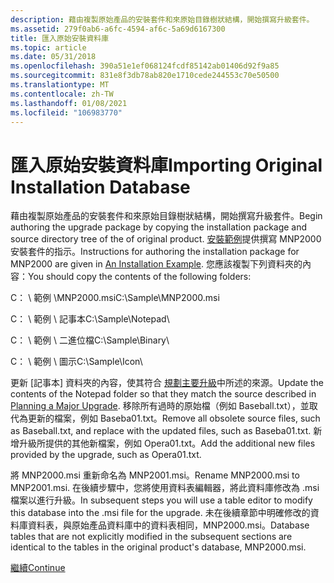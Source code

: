 ```yaml
---
description: 藉由複製原始產品的安裝套件和來原始目錄樹狀結構，開始撰寫升級套件。
ms.assetid: 279f0ab6-a6fc-4594-af6c-5a69d6167300
title: 匯入原始安裝資料庫
ms.topic: article
ms.date: 05/31/2018
ms.openlocfilehash: 390a51e1ef068124fcdf85142ab01406d92f9a85
ms.sourcegitcommit: 831e8f3db78ab820e1710cede244553c70e50500
ms.translationtype: MT
ms.contentlocale: zh-TW
ms.lasthandoff: 01/08/2021
ms.locfileid: "106983770"
---
```

# <a name="importing-original-installation-database"></a><span data-ttu-id="c5509-103">匯入原始安裝資料庫</span><span class="sxs-lookup"><span data-stu-id="c5509-103">Importing Original Installation Database</span></span>

<span data-ttu-id="c5509-104">藉由複製原始產品的安裝套件和來原始目錄樹狀結構，開始撰寫升級套件。</span><span class="sxs-lookup"><span data-stu-id="c5509-104">Begin authoring the upgrade package by copying the installation package and source directory tree of the of original product.</span></span> <span data-ttu-id="c5509-105">[安裝範例](an-installation-example.md)提供撰寫 MNP2000 安裝套件的指示。</span><span class="sxs-lookup"><span data-stu-id="c5509-105">Instructions for authoring the installation package for MNP2000 are given in [An Installation Example](an-installation-example.md).</span></span> <span data-ttu-id="c5509-106">您應該複製下列資料夾的內容：</span><span class="sxs-lookup"><span data-stu-id="c5509-106">You should copy the contents of the following folders:</span></span>

<span data-ttu-id="c5509-107">C： \\ 範例 \\MNP2000.msi</span><span class="sxs-lookup"><span data-stu-id="c5509-107">C:\\Sample\\MNP2000.msi</span></span>

<span data-ttu-id="c5509-108">C： \\ 範例 \\ 記事本</span><span class="sxs-lookup"><span data-stu-id="c5509-108">C:\\Sample\\Notepad</span></span>\\

<span data-ttu-id="c5509-109">C： \\ 範例 \\ 二進位檔</span><span class="sxs-lookup"><span data-stu-id="c5509-109">C:\\Sample\\Binary</span></span>\\

<span data-ttu-id="c5509-110">C： \\ 範例 \\ 圖示</span><span class="sxs-lookup"><span data-stu-id="c5509-110">C:\\Sample\\Icon</span></span>\\

<span data-ttu-id="c5509-111">更新 [記事本] 資料夾的內容，使其符合 [規劃主要升級](planning-a-major-upgrade.md)中所述的來源。</span><span class="sxs-lookup"><span data-stu-id="c5509-111">Update the contents of the Notepad folder so that they match the source described in [Planning a Major Upgrade](planning-a-major-upgrade.md).</span></span> <span data-ttu-id="c5509-112">移除所有過時的原始檔（例如 Baseball.txt），並取代為更新的檔案，例如 Baseba01.txt。</span><span class="sxs-lookup"><span data-stu-id="c5509-112">Remove all obsolete source files, such as Baseball.txt, and replace with the updated files, such as Baseba01.txt.</span></span> <span data-ttu-id="c5509-113">新增升級所提供的其他新檔案，例如 Opera01.txt。</span><span class="sxs-lookup"><span data-stu-id="c5509-113">Add the additional new files provided by the upgrade, such as Opera01.txt.</span></span>

<span data-ttu-id="c5509-114">將 MNP2000.msi 重新命名為 MNP2001.msi。</span><span class="sxs-lookup"><span data-stu-id="c5509-114">Rename MNP2000.msi to MNP2001.msi.</span></span> <span data-ttu-id="c5509-115">在後續步驟中，您將使用資料表編輯器，將此資料庫修改為 .msi 檔案以進行升級。</span><span class="sxs-lookup"><span data-stu-id="c5509-115">In subsequent steps you will use a table editor to modify this database into the .msi file for the upgrade.</span></span> <span data-ttu-id="c5509-116">未在後續章節中明確修改的資料庫資料表，與原始產品資料庫中的資料表相同，MNP2000.msi。</span><span class="sxs-lookup"><span data-stu-id="c5509-116">Database tables that are not explicitly modified in the subsequent sections are identical to the tables in the original product's database, MNP2000.msi.</span></span>

[<span data-ttu-id="c5509-117">繼續</span><span class="sxs-lookup"><span data-stu-id="c5509-117">Continue</span></span>](updating-directory-structure-for-an-upgrade.md)

 

 



